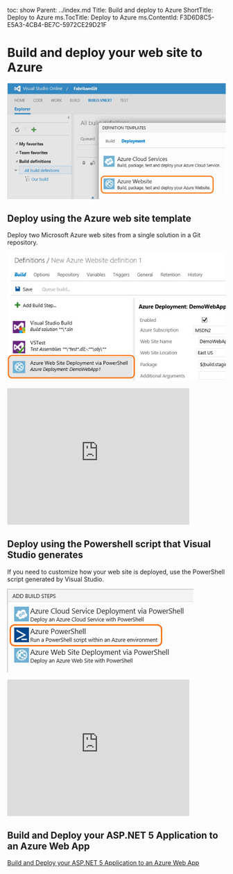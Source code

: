 toc: show
Parent: ../index.md
Title: Build and deploy to Azure
ShortTitle: Deploy to Azure
ms.TocTitle: Deploy to Azure 
ms.ContentId: F3D6D8C5-E5A3-4CB4-BE7C-5972CE29D21F

# Build and deploy your web site to Azure

![New Azure web site build definition](_img/BldAzureWebsiteNewBuild.png)

## Deploy using the Azure web site template

Deploy two Microsoft Azure web sites from a single solution in a Git repository.

![Azure web site deployment via PowerShell](_img/BldAzureWebsiteDeployStep.png)

<iframe width="420" height="315" src="https://www.youtube.com/embed/aLprCE3uRHs" frameborder="0" allowfullscreen="true"></iframe>

## Deploy using the Powershell script that Visual Studio generates

If you need to customize how your web site is deployed, use the PowerShell script generated by Visual Studio.

![Azure web site deployment via PowerShell](_img/BldAzureWebSitePowerShellStepAdd.png)

<iframe width="420" height="315" src="https://www.youtube.com/embed/uRI94SJ_XoE" frameborder="0" allowfullscreen="true"></iframe>

## Build and Deploy your ASP.NET 5 Application to an Azure Web App

[Build and Deploy your ASP.NET 5 Application to an Azure Web App](deploy-aspnet5.md)
